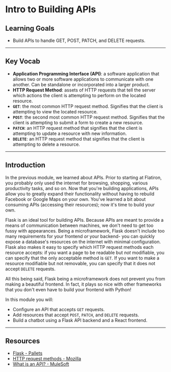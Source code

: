 # Intro to Building APIs

## Learning Goals

- Build APIs to handle GET, POST, PATCH, and DELETE requests.

***

## Key Vocab

- **Application Programming Interface (API)**: a software application that
  allows two or more software applications to communicate with one another.
  Can be standalone or incorporated into a larger product.
- **HTTP Request Method**: assets of HTTP requests that tell the server which
  actions the client is attempting to perform on the located resource.
- **`GET`**: the most common HTTP request method. Signifies that the client is
  attempting to view the located resource.
- **`POST`**: the second most common HTTP request method. Signifies that the
  client is attempting to submit a form to create a new resource.
- **`PATCH`**: an HTTP request method that signifies that the client is attempting
  to update a resource with new information.
- **`DELETE`**: an HTTP request method that signifies that the client is
  attempting to delete a resource.

***

## Introduction

In the previous module, we learned about APIs. Prior to starting at Flatiron,
you probably only used the internet for browsing, shopping, various productivity
tasks, and so on. Now that you're building applications, APIs allow you to
greatly expand their functionality without having to rebuild Facebook or Google
Maps on your own. You've learned a bit about consuming APIs (accessing their
resources); now it's time to build your own.

Flask is an ideal tool for building APIs. Because APIs are meant to provide a
means of communication between machines, we don't need to get too fussy with
appearances. Being a microframework, Flask doesn't include too many requirements
for your frontend _or_ your backend- you can quickly expose a database's
resources on the internet with minimal configuration. Flask also makes it easy
to specify which HTTP request methods each resource accepts: if you want a page
to be readable but _not_ modifiable, you can specify that the only acceptable
method is `GET`. If you want to make a resource modifiable but not removable,
you can specify that it does not accept `DELETE` requests.

All this being said, Flask being a microframework does not prevent you from
making a beautiful frontend. In fact, it plays so nice with other frameworks
that you don't even have to build your frontend with Python!

In this module you will:

- Configure an API that accepts `GET` requests.
- Add resources that accept `POST`, `PATCH`, and `DELETE` requests.
- Build a chatbot using a Flask API backend and a React frontend.

***

## Resources

- [Flask - Pallets](https://flask.palletsprojects.com/en/2.2.x/)
- [HTTP request methods - Mozilla](https://developer.mozilla.org/en-US/docs/Web/HTTP/Methods)
- [What is an API? - MuleSoft](https://www.mulesoft.com/resources/api/what-is-an-api)
